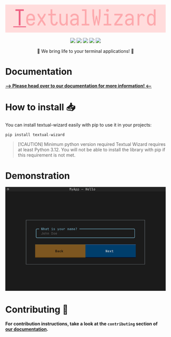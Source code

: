 <p align="center">
  <img src="https://raw.githubusercontent.com/SkwalExe/textual-wizard/main/assets/logo.png">
</p>

<p align="center">
  <img src="https://img.shields.io/github/license/SkwalExe/textual-wizard?style=for-the-badge">
  <img src="https://img.shields.io/github/stars/SkwalExe/textual-wizard?style=for-the-badge">
  <img src="https://img.shields.io/github/issues/SkwalExe/textual-wizard?color=blueviolet&style=for-the-badge">
  <img src="https://img.shields.io/github/forks/SkwalExe/textual-wizard?color=teal&style=for-the-badge">
  <img src="https://img.shields.io/github/issues-pr/SkwalExe/textual-wizard?color=tomato&style=for-the-badge">

</p>

<p align="center">💠 We bring life to your terminal applications! 💠</p>

# Documentation

[**--> Please head over to our documentation for more information! <--**](https://textual-wizard.skwal.net)

# How to install 📥

You can install textual-wizard easily with pip to use it in your projects:

```bash
pip install textual-wizard
```

>  [!CAUTION] Minimum python version required
> Textual Wizard requires at least Python 3.12.
> You will not be able to install the library with pip if this requirement is not met.

# Demonstration

![Demo gif](docs/demo.gif)

# Contributing 🤝

**For contribution instructions, take a look at the `contributing` section of [our documentation](https://textual-wizard.skwal.net/).**
